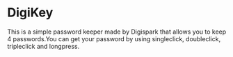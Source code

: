 # DigiKey
This is a simple password keeper made by Digispark that allows you to keep 4 passwords.You can get your password by using singleclick, doubleclick, tripleclick and longpress.
